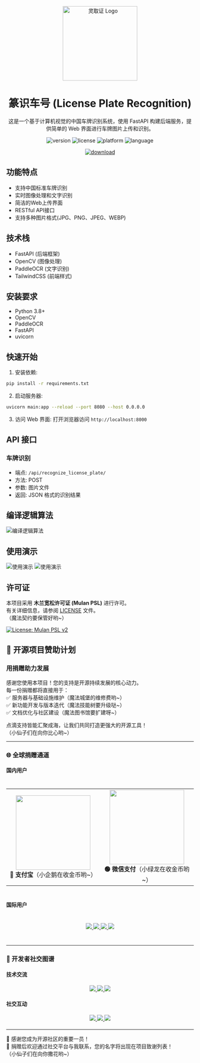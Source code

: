 <div align="center">
    <img src="assets/logo.svg" width="200" alt="灵取证 Logo"/>
    <h1>篆识车号 (License Plate Recognition)</h1>
    <p>这是一个基于计算机视觉的中国车牌识别系统，使用 FastAPI 构建后端服务，提供简单的 Web 界面进行车牌图片上传和识别。</p>
  <p>
    <img src="https://img.shields.io/badge/版本-1.0.0-blue.svg" alt="version"/>
    <img src="https://img.shields.io/badge/许可证-Mulan PSL-green.svg" alt="license"/>
    <img src="https://img.shields.io/badge/平台-MacOS%20%7C%20Linux | Windows-White.svg" alt="platform"/>
    <img src="https://img.shields.io/badge/语言-Python-blue.svg" alt="language"/>
  </p>
  
  <p> 
   <a href="https://github.com/ctkqiang/LQZ/releases/tag/1.0.0">
        <img src="https://img.shields.io/badge/下载-最新版本-blue.svg" alt="download"/>
    </a>

  </p>
</div>

## 功能特点
- 支持中国标准车牌识别
- 实时图像处理和文字识别
- 简洁的Web上传界面
- RESTful API接口
- 支持多种图片格式(JPG、PNG、JPEG、WEBP)

## 技术栈
- FastAPI (后端框架)
- OpenCV (图像处理)
- PaddleOCR (文字识别)
- TailwindCSS (前端样式)

## 安装要求
- Python 3.8+
- OpenCV
- PaddleOCR
- FastAPI
- uvicorn

## 快速开始
1. 安装依赖:
```bash
pip install -r requirements.txt
````

2. 启动服务器:

```bash
uvicorn main:app --reload --port 8080 --host 0.0.0.0
```

3. 访问 Web 界面:
   打开浏览器访问 `http://localhost:8000`

## API 接口

### 车牌识别

- 端点: `/api/recognize_license_plate/`
- 方法: POST
- 参数: 图片文件
- 返回: JSON 格式的识别结果

## 编译逻辑算法
![编译逻辑算法](./assets/车牌识别流程.png)

## 使用演示
![使用演示](./assets/截屏2025-03-23%20下午7.26.36.png)
![使用演示](./assets/截屏2025-03-23%20下午7.26.29.png)


## 许可证

本项目采用 **木兰宽松许可证 (Mulan PSL)** 进行许可。  
有关详细信息，请参阅 [LICENSE](LICENSE) 文件。  
（魔法契约要保管好哟~）

[![License: Mulan PSL v2](https://img.shields.io/badge/License-Mulan%20PSL%202-blue.svg)](http://license.coscl.org.cn/MulanPSL2)

## 🌟 开源项目赞助计划

### 用捐赠助力发展

感谢您使用本项目！您的支持是开源持续发展的核心动力。  
每一份捐赠都将直接用于：  
✅ 服务器与基础设施维护（魔法城堡的维修费哟~）  
✅ 新功能开发与版本迭代（魔法技能树要升级哒~）  
✅ 文档优化与社区建设（魔法图书馆要扩建呀~）

点滴支持皆能汇聚成海，让我们共同打造更强大的开源工具！  
（小仙子们在向你比心哟~）

---

### 🌐 全球捐赠通道

#### 国内用户

<div align="center" style="margin: 40px 0">

<div align="center">
<table>
<tr>
<td align="center" width="300">
<img src="https://github.com/ctkqiang/ctkqiang/blob/main/assets/IMG_9863.jpg?raw=true" width="200" />
<br />
<strong>🔵 支付宝</strong>（小企鹅在收金币哟~）
</td>
<td align="center" width="300">
<img src="https://github.com/ctkqiang/ctkqiang/blob/main/assets/IMG_9859.JPG?raw=true" width="200" />
<br />
<strong>🟢 微信支付</strong>（小绿龙在收金币哟~）
</td>
</tr>
</table>
</div>
</div>

#### 国际用户

<div align="center" style="margin: 40px 0">
  <a href="https://qr.alipay.com/fkx19369scgxdrkv8mxso92" target="_blank">
    <img src="https://img.shields.io/badge/Alipay-全球支付-00A1E9?style=flat-square&logo=alipay&logoColor=white&labelColor=008CD7">
  </a>
  
  <a href="https://ko-fi.com/F1F5VCZJU" target="_blank">
    <img src="https://img.shields.io/badge/Ko--fi-买杯咖啡-FF5E5B?style=flat-square&logo=ko-fi&logoColor=white">
  </a>
  
  <a href="https://www.paypal.com/paypalme/ctkqiang" target="_blank">
    <img src="https://img.shields.io/badge/PayPal-安全支付-00457C?style=flat-square&logo=paypal&logoColor=white">
  </a>
  
  <a href="https://donate.stripe.com/00gg2nefu6TK1LqeUY" target="_blank">
    <img src="https://img.shields.io/badge/Stripe-企业级支付-626CD9?style=flat-square&logo=stripe&logoColor=white">
  </a>
</div>

---

### 📌 开发者社交图谱

#### 技术交流

<div align="center" style="margin: 20px 0">
  <a href="https://github.com/ctkqiang" target="_blank">
    <img src="https://img.shields.io/badge/GitHub-开源仓库-181717?style=for-the-badge&logo=github">
  </a>
  
  <a href="https://stackoverflow.com/users/10758321/%e9%92%9f%e6%99%ba%e5%bc%ba" target="_blank">
    <img src="https://img.shields.io/badge/Stack_Overflow-技术问答-F58025?style=for-the-badge&logo=stackoverflow">
  </a>
  
  <a href="https://www.linkedin.com/in/ctkqiang/" target="_blank">
    <img src="https://img.shields.io/badge/LinkedIn-职业网络-0A66C2?style=for-the-badge&logo=linkedin">
  </a>
</div>

#### 社交互动

<div align="center" style="margin: 20px 0">
  <a href="https://www.instagram.com/ctkqiang" target="_blank">
    <img src="https://img.shields.io/badge/Instagram-生活瞬间-E4405F?style=for-the-badge&logo=instagram">
  </a>
  
  <a href="https://twitch.tv/ctkqiang" target="_blank">
    <img src="https://img.shields.io/badge/Twitch-技术直播-9146FF?style=for-the-badge&logo=twitch">
  </a>
  
  <a href="https://github.com/ctkqiang/ctkqiang/blob/main/assets/IMG_9245.JPG?raw=true" target="_blank">
    <img src="https://img.shields.io/badge/微信公众号-钟智强-07C160?style=for-the-badge&logo=wechat">
  </a>
</div>

---

🙌 感谢您成为开源社区的重要一员！  
💬 捐赠后欢迎通过社交平台与我联系，您的名字将出现在项目致谢列表！  
（小仙子们在向你撒花哟~）
